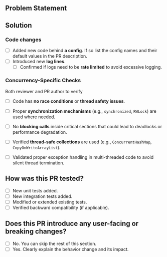 <!--
Add a list of affected components in the PR title in the following format:
[component1]...[componentN] Concise commit message

Valid component tags are: [da-vinci] (or [dvc]), [server], [controller], [router], [samza],
[vpj], [fast-client] (or [fc]), [thin-client] (or [tc]), [changelog] (or [cc]),
[pulsar-sink], [producer], [admin-tool], [test], [build], [doc], [script], [compat], [protocol]

Example title: [server][da-vinci] Use dedicated thread to persist data to storage engine

Note: PRs with titles not following the format will not be merged
-->

## Problem Statement
<!--
Describe
- What problem are you trying to solve
- What issues or limitations exist in the current code
- Why this change is necessary 
-->
## Solution
<!--
Describe
- What changes you are making and why. 
- How these changes solve the problem.
- Any performance considerations or trade-offs. 
- Describe what testings you have done, for example, performance testing etc.
-->


###  Code changes
- [ ] Added new code behind **a config**. If so list the config names and their default values in the PR description.
- [ ] Introduced new **log lines**. 
  - [ ] Confirmed if logs need to be **rate limited** to avoid excessive logging.

###  **Concurrency-Specific Checks**
Both reviewer and PR author to verify
- [ ] Code has **no race conditions** or **thread safety issues**.
- [ ] Proper **synchronization mechanisms** (e.g., `synchronized`, `RWLock`) are used where needed.
- [ ] No **blocking calls** inside critical sections that could lead to deadlocks or performance degradation.
- [ ] Verified **thread-safe collections** are used (e.g., `ConcurrentHashMap`, `CopyOnWriteArrayList`).
- [ ] Validated proper exception handling in multi-threaded code to avoid silent thread termination.


## How was this PR tested?
<!--
If you're unsure about what to test, where to add tests, or how to run tests, please feel free to ask. We'd be happy to help.
-->

- [ ] New unit tests added.
- [ ] New integration tests added.
- [ ] Modified or extended existing tests.
- [ ] Verified backward compatibility (if applicable).

## Does this PR introduce any user-facing or breaking changes?
<!--  
If yes, please clarify the previous behavior and the change this PR proposes - provide the console output, description and/or an example to show the behavior difference if possible.
If no, choose 'No'.
-->
- [ ] No. You can skip the rest of this section.
- [ ] Yes. Clearly explain the behavior change and its impact.